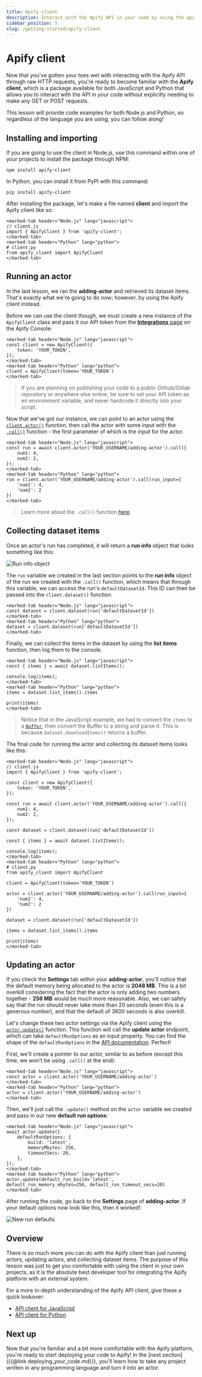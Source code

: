 ```yaml
---
title: Apify client
description: Interact with the Apify API in your code by using the apify-client package, which is available for both JavaScript and Python.
sidebar_position: 5
slug: /getting-started/apify-client
---
```


# [](#apify-client) Apify client

Now that you've gotten your toes wet with interacting with the Apify API through raw HTTP requests, you're ready to become familiar with the **Apify client**, which is a package available for both JavaScript and Python that allows you to interact with the API in your code without  explicitly needing to make any GET or POST requests.

This lesson will provide code examples for both Node.js and Python, so regardless of the language you are using, you can follow along!

## [](#installing-and-importing) Installing and importing

If you are going to use the client in Node.js, use this command within one of your projects to install the package through NPM:

```shell
npm install apify-client
```

In Python, you can install it from PyPI with this command:

```shell
pip install apify-client
```

After installing the package, let's make a file named **client** and import the Apify client like so:

```marked-tabs
<marked-tab header="Node.js" lang="javascript">
// client.js
import { ApifyClient } from 'apify-client';
</marked-tab>
<marked-tab header="Python" lang="python">
# client.py
from apify_client import ApifyClient
</marked-tab>
```

## [](#running-an-actor) Running an actor

In the last lesson, we ran the **adding-actor** and retrieved its dataset items. That's exactly what we're going to do now; however, by using the Apify client instead.

Before we can use the client though, we must create a new instance of the `ApifyClient` class and pass it our API token from the [**Integrations** page](https://console.apify.com/account?tab=integrations&asrc=developers_portal) on the Apify Console:

```marked-tabs
<marked-tab header="Node.js" lang="javascript">
const client = new ApifyClient({
    token: 'YOUR_TOKEN',
});
</marked-tab>
<marked-tab header="Python" lang="python">
client = ApifyClient(token='YOUR_TOKEN')
</marked-tab>
```

> If you are planning on publishing your code to a public Github/Gitlab repository or anywhere else online, be sure to set your API token as en environment variable, and never hardcode it directly into your script.

Now that we've got our instance, we can point to an actor using the [`client.actor()`](https://docs.apify.com/apify-client-js#apifyclient-actor) function, then call the actor with some input with the [`.call()`](https://docs.apify.com/apify-client-js#actorclient-call) function - the first parameter of which is the input for the actor.

```marked-tabs
<marked-tab header="Node.js" lang="javascript">
const run = await client.actor('YOUR_USERNAME/adding-actor').call({
    num1: 4,
    num2: 2,
});
</marked-tab>
<marked-tab header="Python" lang="python">
run = client.actor('YOUR_USERNAME/adding-actor').call(run_input={
    'num1': 4,
    'num2': 2
})
</marked-tab>
```

> Learn more about the `.call()` function [here](https://docs.apify.com/apify-client-js#actorclient-call).

## [](#collecting-dataset-items) Collecting dataset items

Once an actor's run has completed, it will return a **run info** object that looks something like this:

![Run info object](./images/run-info.webp)

The `run` variable we created in the last section points to the **run info** object of the run we created with the `.call()` function, which means that through this variable, we can access the run's `defaultDatasetId`. This ID can then be passed into the `client.dataset()` function.

```marked-tabs
<marked-tab header="Node.js" lang="javascript">
const dataset = client.dataset(run['defaultDatasetId'])
</marked-tab>
<marked-tab header="Python" lang="python">
dataset = client.dataset(run['defaultDatasetId'])
</marked-tab>
```

Finally, we can collect the items in the dataset by using the **list items** function, then log them to the console.

```marked-tabs
<marked-tab header="Node.js" lang="javascript">
const { items } = await dataset.listItems();

console.log(items);
</marked-tab>
<marked-tab header="Python" lang="python">
items = dataset.list_items().items

print(items)
</marked-tab>
```

> Notice that in the JavaScript example, we had to convert the `items` to a [`Buffer`](https://nodejs.org/api/buffer.html), then convert the Buffer to a string and parse it. This is because `dataset.downloadItems()` returns a buffer.

The final code for running the actor and collecting its dataset items looks like this:

```marked-tabs
<marked-tab header="Node.js" lang="javascript">
// client.js
import { ApifyClient } from 'apify-client';

const client = new ApifyClient({
    token: 'YOUR_TOKEN',
});

const run = await client.actor('YOUR_USERNAME/adding-actor').call({
    num1: 4,
    num2: 2,
});

const dataset = client.dataset(run['defaultDatasetId'])

const { items } = await dataset.listItems();

console.log(items);
</marked-tab>
<marked-tab header="Python" lang="python">
# client.py
from apify_client import ApifyClient

client = ApifyClient(token='YOUR_TOKEN')

actor = client.actor('YOUR_USERNAME/adding-actor').call(run_input={
    'num1': 4,
    'num2': 2
})

dataset = client.dataset(run['defaultDatasetId'])

items = dataset.list_items().items

print(items)
</marked-tab>
```

## [](#updating-actor) Updating an actor

If you check the **Settings** tab within your **adding-actor**, you'll notice that the default memory being allocated to the actor is **2048 MB**. This is a bit overkill considering the fact that the actor is only adding two numbers together - **256 MB** would be much more reasonable. Also, we can safely say that the run should never take more than 20 seconds (even this is a generous number), and that the default of 3600 seconds is also overkill.

Let's change these two actor settings via the Apify client using the [`actor.update()`](https://docs.apify.com/apify-client-js#actorclient-update) function. This function will call the **update actor** endpoint, which can take `defaultRunOptions` as an input property. You can find the shape of the `defaultRunOptions` in the [API documentation](https://docs.apify.com/api/v2#/reference/actors/actor-object/update-actor). Perfect!

First, we'll create a pointer to our actor, similar to as before (except this time, we won't be using `.call()` at the end):

```marked-tabs
<marked-tab header="Node.js" lang="javascript">
const actor = client.actor('YOUR_USERNAME/adding-actor')
</marked-tab>
<marked-tab header="Python" lang="python">
actor = client.actor('YOUR_USERNAME/adding-actor')
</marked-tab>
```

Then, we'll just call the `.update()` method on the `actor` variable we created and pass in our new **default run options**:

```marked-tabs
<marked-tab header="Node.js" lang="javascript">
await actor.update({
    defaultRunOptions: {
        build: 'latest',
        memoryMbytes: 256,
        timeoutSecs: 20,
    },
});
</marked-tab>
<marked-tab header="Python" lang="python">
actor.update(default_run_build='latest', default_run_memory_mbytes=256, default_run_timeout_secs=20)
</marked-tab>
```

After running the code, go back to the **Settings** page of **adding-actor**. If your default options now look like this, then it worked!:

![New run defaults](./images/new-defaults.webp)

## [](#overview) Overview

There is so much more you can do with the Apify client than just running actors, updating actors, and collecting dataset items. The purpose of this lesson was just to get you comfortable with using the client in your own projects, as it is the absolute best developer tool for integrating the Apify platform with an external system.

For a more in-depth understanding of the Apify API client, give these a quick lookover:

- [API client for JavaScript](https://docs.apify.com/apify-client-js)
- [API client for Python](https://docs.apify.com/apify-client-python)

## [](#next) Next up

Now that you're familiar and a bit more comfortable with the Apify platform, you're ready to start deploying your code to Apify! In the [next section]({{@link deploying_your_code.md}}), you'll learn how to take any project written in any programming language and turn it into an actor.
